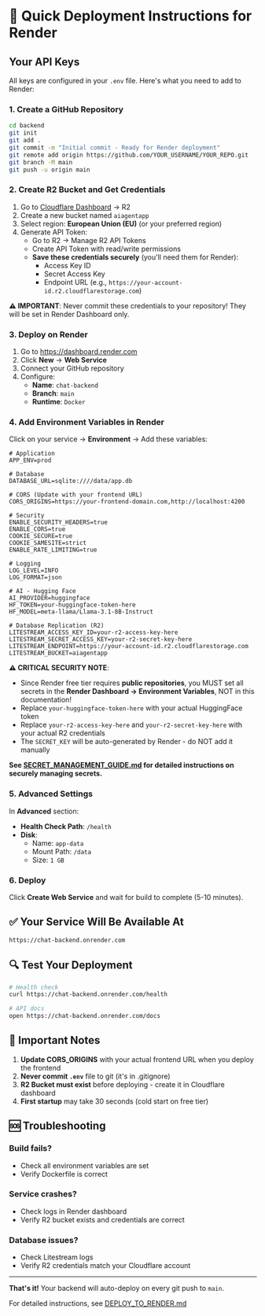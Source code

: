 # 🚀 Quick Deployment Instructions for Render

## Your API Keys

All keys are configured in your `.env` file. Here's what you need to add to Render:

### 1. Create a GitHub Repository

```bash
cd backend
git init
git add .
git commit -m "Initial commit - Ready for Render deployment"
git remote add origin https://github.com/YOUR_USERNAME/YOUR_REPO.git
git branch -M main
git push -u origin main
```

### 2. Create R2 Bucket and Get Credentials

1. Go to [Cloudflare Dashboard](https://dash.cloudflare.com) → R2
2. Create a new bucket named `aiagentapp`
3. Select region: **European Union (EU)** (or your preferred region)
4. Generate API Token:
   - Go to R2 → Manage R2 API Tokens
   - Create API Token with read/write permissions
   - **Save these credentials securely** (you'll need them for Render):
     - Access Key ID
     - Secret Access Key
     - Endpoint URL (e.g., `https://your-account-id.r2.cloudflarestorage.com`)

**⚠️ IMPORTANT**: Never commit these credentials to your repository! They will be set in Render Dashboard only.

### 3. Deploy on Render

1. Go to https://dashboard.render.com
2. Click **New** → **Web Service**
3. Connect your GitHub repository
4. Configure:
   - **Name**: `chat-backend`
   - **Branch**: `main`
   - **Runtime**: `Docker`

### 4. Add Environment Variables in Render

Click on your service → **Environment** → Add these variables:

```env
# Application
APP_ENV=prod

# Database
DATABASE_URL=sqlite:////data/app.db

# CORS (Update with your frontend URL)
CORS_ORIGINS=https://your-frontend-domain.com,http://localhost:4200

# Security
ENABLE_SECURITY_HEADERS=true
ENABLE_CORS=true
COOKIE_SECURE=true
COOKIE_SAMESITE=strict
ENABLE_RATE_LIMITING=true

# Logging
LOG_LEVEL=INFO
LOG_FORMAT=json

# AI - Hugging Face
AI_PROVIDER=huggingface
HF_TOKEN=your-huggingface-token-here
HF_MODEL=meta-llama/Llama-3.1-8B-Instruct

# Database Replication (R2)
LITESTREAM_ACCESS_KEY_ID=your-r2-access-key-here
LITESTREAM_SECRET_ACCESS_KEY=your-r2-secret-key-here
LITESTREAM_ENDPOINT=https://your-account-id.r2.cloudflarestorage.com
LITESTREAM_BUCKET=aiagentapp
```

**⚠️ CRITICAL SECURITY NOTE**: 
- Since Render free tier requires **public repositories**, you MUST set all secrets in the **Render Dashboard → Environment Variables**, NOT in this documentation!
- Replace `your-huggingface-token-here` with your actual HuggingFace token
- Replace `your-r2-access-key-here` and `your-r2-secret-key-here` with your actual R2 credentials
- The `SECRET_KEY` will be auto-generated by Render - do NOT add it manually

**See [SECRET_MANAGEMENT_GUIDE.md](SECRET_MANAGEMENT_GUIDE.md) for detailed instructions on securely managing secrets.**

### 5. Advanced Settings

In **Advanced** section:
- **Health Check Path**: `/health`
- **Disk**: 
  - Name: `app-data`
  - Mount Path: `/data`
  - Size: `1 GB`

### 6. Deploy

Click **Create Web Service** and wait for build to complete (5-10 minutes).

## ✅ Your Service Will Be Available At

```
https://chat-backend.onrender.com
```

## 🔍 Test Your Deployment

```bash
# Health check
curl https://chat-backend.onrender.com/health

# API docs
open https://chat-backend.onrender.com/docs
```

## 📝 Important Notes

1. **Update CORS_ORIGINS** with your actual frontend URL when you deploy the frontend
2. **Never commit `.env`** file to git (it's in .gitignore)
3. **R2 Bucket must exist** before deploying - create it in Cloudflare dashboard
4. **First startup** may take 30 seconds (cold start on free tier)

## 🆘 Troubleshooting

### Build fails?
- Check all environment variables are set
- Verify Dockerfile is correct

### Service crashes?
- Check logs in Render dashboard
- Verify R2 bucket exists and credentials are correct

### Database issues?
- Check Litestream logs
- Verify R2 credentials match your Cloudflare account

---

**That's it!** Your backend will auto-deploy on every git push to `main`.

For detailed instructions, see [DEPLOY_TO_RENDER.md](DEPLOY_TO_RENDER.md)

